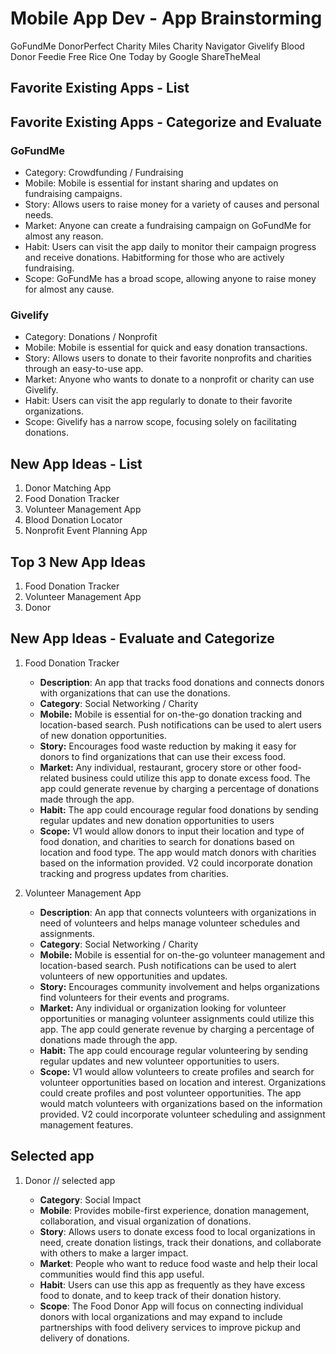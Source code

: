 Mobile App Dev - App Brainstorming 
===
GoFundMe
DonorPerfect
Charity Miles
Charity Navigator
Givelify
Blood Donor
Feedie
Free Rice
One Today by Google
ShareTheMeal
## Favorite Existing Apps - List


## Favorite Existing Apps - Categorize and Evaluate
### GoFundMe
   - Category: Crowdfunding / Fundraising
   - Mobile: Mobile is essential for instant sharing and updates on fundraising campaigns.
   - Story: Allows users to raise money for a variety of causes and personal needs.
   - Market: Anyone can create a fundraising campaign on GoFundMe for almost any reason.
   - Habit: Users can visit the app daily to monitor their campaign progress and receive donations.     Habitforming for those who are actively fundraising.
   - Scope: GoFundMe has a broad scope, allowing anyone to raise money for almost any cause.
### Givelify
 - Category: Donations / Nonprofit
 - Mobile: Mobile is essential for quick and easy donation transactions.
 - Story: Allows users to donate to their favorite nonprofits and charities through an easy-to-use app.
 - Market: Anyone who wants to donate to a nonprofit or charity can use Givelify.
 - Habit: Users can visit the app regularly to donate to their favorite organizations.
 - Scope: Givelify has a narrow scope, focusing solely on facilitating donations.

## New App Ideas - List
1. Donor Matching App
2. Food Donation Tracker
3. Volunteer Management App
4. Blood Donation Locator
5. Nonprofit Event Planning App

## Top 3 New App Ideas
1. Food Donation Tracker
2. Volunteer Management App
3. Donor 

## New App Ideas - Evaluate and Categorize
1. Food Donation Tracker
   - **Description**: An app that tracks food donations and connects donors with organizations that can use the donations.
   - **Category**: Social Networking / Charity
   - **Mobile:** Mobile is essential for on-the-go donation tracking and location-based search. Push notifications can be used to alert users of new donation opportunities.
   - **Story:** Encourages food waste reduction by making it easy for donors to find organizations that can use their excess food.
   - **Market:** Any individual, restaurant, grocery store or other food-related business could utilize this app to donate excess food. The app could generate revenue by charging a percentage of donations made through the app.
   - **Habit:** The app could encourage regular food donations by sending regular updates and new donation opportunities to users
   - **Scope:** V1 would allow donors to input their location and type of food donation, and charities to search for donations based on location and food type. The app would match donors with charities based on the information provided. V2 could incorporate donation tracking and progress updates from charities.
   
2. Volunteer Management App
   - **Description**: An app that connects volunteers with organizations in need of volunteers and helps manage volunteer schedules and assignments.
   - **Category**: Social Networking / Charity 
   - **Mobile:** Mobile is essential for on-the-go volunteer management and location-based search. Push notifications can be used to alert volunteers of new opportunities and updates.
   - **Story:** Encourages community involvement and helps organizations find volunteers for their events and programs.
   - **Market:** Any individual or organization looking for volunteer opportunities or managing volunteer assignments could utilize this app. The app could generate revenue by charging a percentage of donations made through the app. 
   - **Habit:** The app could encourage regular volunteering by sending regular updates and new volunteer opportunities to users.
   - **Scope:**  V1 would allow volunteers to create profiles and search for volunteer opportunities based on location and interest. Organizations could create profiles and post volunteer opportunities. The app would match volunteers with organizations based on the information provided. V2 could incorporate volunteer scheduling and assignment management features.
## Selected app 
1. Donor // selected app

   - **Category**: Social Impact
   - **Mobile**: Provides mobile-first experience, donation management, collaboration, and visual organization of donations.
   - **Story**: Allows users to donate excess food to local organizations in need, create donation listings, track their donations, and collaborate with others to make a larger impact.
   - **Market**: People who want to reduce food waste and help their local communities would find this app useful.
   - **Habit**: Users can use this app as frequently as they have excess food to donate, and to keep track of their donation history.
   - **Scope**: The Food Donor App will focus on connecting individual donors with local organizations and may expand to include partnerships with food delivery services to improve pickup and delivery of donations.
